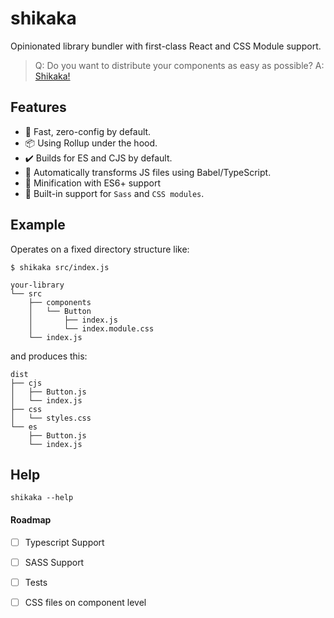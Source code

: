 # shikaka
Opinionated library bundler with first-class React and CSS Module support.

> Q: Do you want to distribute your components as easy as possible?
> A: [Shikaka!](https://www.youtube.com/watch?v=PcjFVTI4_Gw)

## Features

- 🚀 Fast, zero-config by default.
- 📦 Using Rollup under the hood.
- ✔️ Builds for ES and CJS by default.
- 🚗 Automatically transforms JS files using Babel/TypeScript.
- 💼 Minification with ES6+ support
- 💅 Built-in support for `Sass` and `CSS modules`.

## Example

Operates on a fixed directory structure like:

```
$ shikaka src/index.js

your-library
└── src
    ├── components
    │   └── Button
    │       ├── index.js
    │       └── index.module.css
    └── index.js
```

and produces this:

```
dist
├── cjs
│   ├── Button.js
│   └── index.js
├── css
│   └── styles.css
└── es
    ├── Button.js
    └── index.js
```

## Help

```
shikaka --help
```

#### Roadmap

- [ ] Typescript Support
- [ ] SASS Support
- [ ] Tests
- [ ] CSS files on component level

